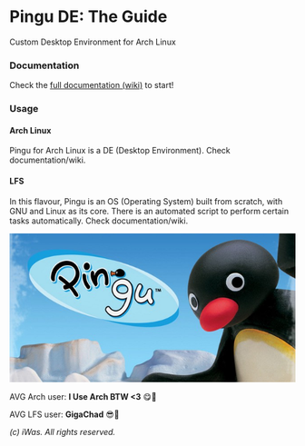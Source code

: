 # Pingu DE: The Guide

Custom Desktop Environment for Arch Linux

### Documentation
Check the [full documentation (wiki)](https://github.com/iWas-Coder/Pingu/wiki) to start!

### Usage
#### Arch Linux
Pingu for Arch Linux is a DE (Desktop Environment). Check documentation/wiki.
#### LFS
In this flavour, Pingu is an OS (Operating System) built from scratch, with GNU and Linux as its core.
There is an automated script to perform certain tasks automatically.
Check documentation/wiki.

![Pingu Title](https://raw.githubusercontent.com/iWas-Coder/Pingu/main/assets/img/pingu-title.jpg)

AVG Arch user: **I Use Arch BTW <3** 😋👻

AVG LFS user: **GigaChad** 😎💪

_(c) iWas. All rights reserved._
